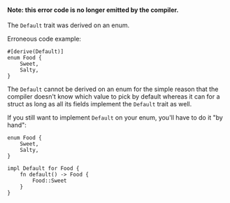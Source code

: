 #### Note: this error code is no longer emitted by the compiler.

The `Default` trait was derived on an enum.

Erroneous code example:

```compile_fail
#[derive(Default)]
enum Food {
    Sweet,
    Salty,
}
```

The `Default` cannot be derived on an enum for the simple reason that the
compiler doesn't know which value to pick by default whereas it can for a
struct as long as all its fields implement the `Default` trait as well.

If you still want to implement `Default` on your enum, you'll have to do it "by
hand":

```
enum Food {
    Sweet,
    Salty,
}

impl Default for Food {
    fn default() -> Food {
        Food::Sweet
    }
}
```

